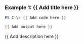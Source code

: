 ### Example 1: {{ Add title here }}
```powershell
PS C:\> {{ Add code here }}

{{ Add output here }}
```

{{ Add description here }}



